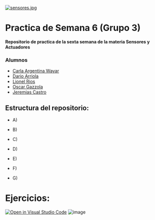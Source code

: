 [![sensores.jpg](https://i.postimg.cc/L6wBTd77/sensores.jpg)](https://postimg.cc/mt3HLnTN)

# Practica de Semana 6 (Grupo 3)

__Repositorio de practica de la sexta semana de la materia Sensores y Actuadores__

 
### Alumnos 
+ [Carla Argentina Wayar](https://github.com/WayarCarla)
+ [Dario Arriola](https://github.com/dr-arriola)
+ [Lionel Rios](https://github.com/RiosLionel)
+ [Oscar Gazzola](https://github.com/OscarAGazzola)
+ [Jeremias Castro](https://github.com/Jerec4stro)


## Estructura del repositorio:

+ A)

+ B)

+ C)

+ D)

+ E)

+ F)

+ G)

# Ejercicios:

[![Open in Visual Studio Code](https://classroom.github.com/assets/open-in-vscode-c66648af7eb3fe8bc4f294546bfd86ef473780cde1dea487d3c4ff354943c9ae.svg)](https://classroom.github.com/online_ide?assignment_repo_id=8874111&assignment_repo_type=AssignmentRepo)
![image](https://user-images.githubusercontent.com/84986194/195123078-b47ebb48-c5b9-4082-91b9-882c58a724b6.png)
